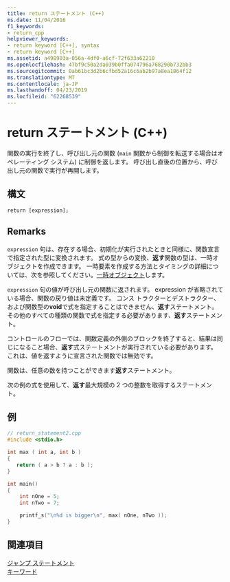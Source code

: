 ```yaml
---
title: return ステートメント (C++)
ms.date: 11/04/2016
f1_keywords:
- return_cpp
helpviewer_keywords:
- return keyword [C++], syntax
- return keyword [C++]
ms.assetid: a498903a-056a-4df0-a6cf-72f633a62210
ms.openlocfilehash: 47bf9c50a2da039b0ffa074796a768290b732bb3
ms.sourcegitcommit: 0ab61bc3d2b6cfbd52a16c6ab2b97a8ea1864f12
ms.translationtype: MT
ms.contentlocale: ja-JP
ms.lasthandoff: 04/23/2019
ms.locfileid: "62268539"
---
```

# <a name="return-statement-c"></a>return ステートメント (C++)

関数の実行を終了し、呼び出し元の関数 (`main` 関数から制御を転送する場合はオペレーティング システム) に制御を返します。 呼び出し直後の位置から、呼び出し元の関数で実行が再開します。

## <a name="syntax"></a>構文

```
return [expression];
```

## <a name="remarks"></a>Remarks

`expression` 句は、存在する場合、初期化が実行されたときと同様に、関数宣言で指定された型に変換されます。 式の型からの変換、**返す**関数の型は、一時オブジェクトを作成できます。 一時要素を作成する方法とタイミングの詳細については、次を参照してください。[一時オブジェクト](../cpp/temporary-objects.md)します。

`expression` 句の値が呼び出し元の関数に返されます。 expression が省略されている場合、関数の戻り値は未定義です。 コンス トラクターとデストラクター、および関数型の**void**で式を指定することはできません、**返す**ステートメント。 その他のすべての種類の関数で式を指定する必要があります、**返す**ステートメント。

コントロールのフローでは、関数定義の外側のブロックを終了すると、結果は同じになること場合、**返す**式ステートメントが実行されている必要があります。 これは、値を返すように宣言された関数では無効です。

関数は、任意の数を持つことができます**返す**ステートメント。

次の例の式を使用して、**返す**最大規模の 2 つの整数を取得するステートメント。

## <a name="example"></a>例

```cpp
// return_statement2.cpp
#include <stdio.h>

int max ( int a, int b )
{
   return ( a > b ? a : b );
}

int main()
{
    int nOne = 5;
    int nTwo = 7;

    printf_s("\n%d is bigger\n", max( nOne, nTwo ));
}
```

## <a name="see-also"></a>関連項目

[ジャンプ ステートメント](../cpp/jump-statements-cpp.md)<br/>
[キーワード](../cpp/keywords-cpp.md)